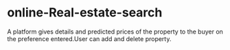 # online-Real-estate-search
A platform gives details and predicted prices of the property to the buyer on the preference entered.User can add and delete property.
